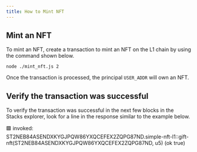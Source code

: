 ```yaml
---
title: How to Mint NFT
---
```


## Mint an NFT

To mint an NFT, create a transaction to mint an NFT on the L1 chain by using the command shown below.

```
node ./mint_nft.js 2 
```

Once the transaction is processed, the principal `USER_ADDR` will own an NFT.

## Verify the transaction was successful

To verify the transaction was successful in the next few blocks in the Stacks explorer, look for a line in the response similar to the example below.

🟩  invoked: ST2NEB84ASENDXKYGJPQW86YXQCEFEX2ZQPG87ND.simple-nft-l1::gift-nft(ST2NEB84ASENDXKYGJPQW86YXQCEFEX2ZQPG87ND, u5) (ok true)